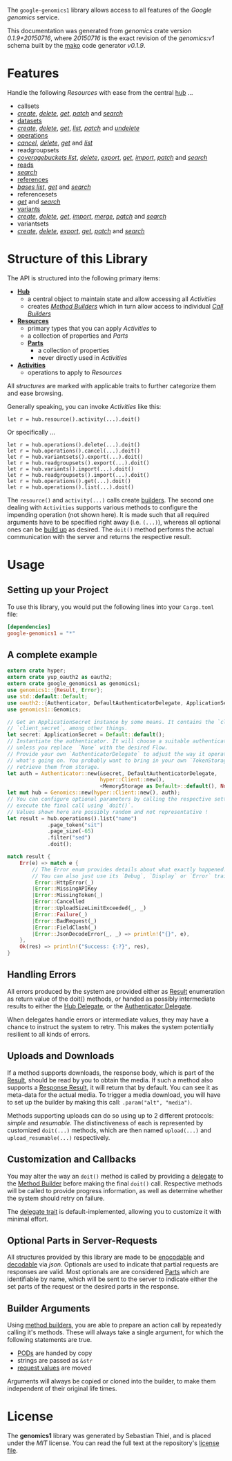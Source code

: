 <!---
DO NOT EDIT !
This file was generated automatically from 'src/mako/api/README.md.mako'
DO NOT EDIT !
-->
The `google-genomics1` library allows access to all features of the *Google genomics* service.

This documentation was generated from *genomics* crate version *0.1.9+20150716*, where *20150716* is the exact revision of the *genomics:v1* schema built by the [mako](http://www.makotemplates.org/) code generator *v0.1.9*.
# Features

Handle the following *Resources* with ease from the central [hub](http://byron.github.io/google-apis-rs/google_genomics1/struct.Genomics.html) ... 

* callsets
 * [*create*](http://byron.github.io/google-apis-rs/google_genomics1/struct.CallsetCreateCall.html), [*delete*](http://byron.github.io/google-apis-rs/google_genomics1/struct.CallsetDeleteCall.html), [*get*](http://byron.github.io/google-apis-rs/google_genomics1/struct.CallsetGetCall.html), [*patch*](http://byron.github.io/google-apis-rs/google_genomics1/struct.CallsetPatchCall.html) and [*search*](http://byron.github.io/google-apis-rs/google_genomics1/struct.CallsetSearchCall.html)
* [datasets](http://byron.github.io/google-apis-rs/google_genomics1/struct.Dataset.html)
 * [*create*](http://byron.github.io/google-apis-rs/google_genomics1/struct.DatasetCreateCall.html), [*delete*](http://byron.github.io/google-apis-rs/google_genomics1/struct.DatasetDeleteCall.html), [*get*](http://byron.github.io/google-apis-rs/google_genomics1/struct.DatasetGetCall.html), [*list*](http://byron.github.io/google-apis-rs/google_genomics1/struct.DatasetListCall.html), [*patch*](http://byron.github.io/google-apis-rs/google_genomics1/struct.DatasetPatchCall.html) and [*undelete*](http://byron.github.io/google-apis-rs/google_genomics1/struct.DatasetUndeleteCall.html)
* [operations](http://byron.github.io/google-apis-rs/google_genomics1/struct.Operation.html)
 * [*cancel*](http://byron.github.io/google-apis-rs/google_genomics1/struct.OperationCancelCall.html), [*delete*](http://byron.github.io/google-apis-rs/google_genomics1/struct.OperationDeleteCall.html), [*get*](http://byron.github.io/google-apis-rs/google_genomics1/struct.OperationGetCall.html) and [*list*](http://byron.github.io/google-apis-rs/google_genomics1/struct.OperationListCall.html)
* readgroupsets
 * [*coveragebuckets list*](http://byron.github.io/google-apis-rs/google_genomics1/struct.ReadgroupsetCoveragebucketListCall.html), [*delete*](http://byron.github.io/google-apis-rs/google_genomics1/struct.ReadgroupsetDeleteCall.html), [*export*](http://byron.github.io/google-apis-rs/google_genomics1/struct.ReadgroupsetExportCall.html), [*get*](http://byron.github.io/google-apis-rs/google_genomics1/struct.ReadgroupsetGetCall.html), [*import*](http://byron.github.io/google-apis-rs/google_genomics1/struct.ReadgroupsetImportCall.html), [*patch*](http://byron.github.io/google-apis-rs/google_genomics1/struct.ReadgroupsetPatchCall.html) and [*search*](http://byron.github.io/google-apis-rs/google_genomics1/struct.ReadgroupsetSearchCall.html)
* [reads](http://byron.github.io/google-apis-rs/google_genomics1/struct.Read.html)
 * [*search*](http://byron.github.io/google-apis-rs/google_genomics1/struct.ReadSearchCall.html)
* [references](http://byron.github.io/google-apis-rs/google_genomics1/struct.Reference.html)
 * [*bases list*](http://byron.github.io/google-apis-rs/google_genomics1/struct.ReferenceBaseListCall.html), [*get*](http://byron.github.io/google-apis-rs/google_genomics1/struct.ReferenceGetCall.html) and [*search*](http://byron.github.io/google-apis-rs/google_genomics1/struct.ReferenceSearchCall.html)
* referencesets
 * [*get*](http://byron.github.io/google-apis-rs/google_genomics1/struct.ReferencesetGetCall.html) and [*search*](http://byron.github.io/google-apis-rs/google_genomics1/struct.ReferencesetSearchCall.html)
* [variants](http://byron.github.io/google-apis-rs/google_genomics1/struct.Variant.html)
 * [*create*](http://byron.github.io/google-apis-rs/google_genomics1/struct.VariantCreateCall.html), [*delete*](http://byron.github.io/google-apis-rs/google_genomics1/struct.VariantDeleteCall.html), [*get*](http://byron.github.io/google-apis-rs/google_genomics1/struct.VariantGetCall.html), [*import*](http://byron.github.io/google-apis-rs/google_genomics1/struct.VariantImportCall.html), [*merge*](http://byron.github.io/google-apis-rs/google_genomics1/struct.VariantMergeCall.html), [*patch*](http://byron.github.io/google-apis-rs/google_genomics1/struct.VariantPatchCall.html) and [*search*](http://byron.github.io/google-apis-rs/google_genomics1/struct.VariantSearchCall.html)
* variantsets
 * [*create*](http://byron.github.io/google-apis-rs/google_genomics1/struct.VariantsetCreateCall.html), [*delete*](http://byron.github.io/google-apis-rs/google_genomics1/struct.VariantsetDeleteCall.html), [*export*](http://byron.github.io/google-apis-rs/google_genomics1/struct.VariantsetExportCall.html), [*get*](http://byron.github.io/google-apis-rs/google_genomics1/struct.VariantsetGetCall.html), [*patch*](http://byron.github.io/google-apis-rs/google_genomics1/struct.VariantsetPatchCall.html) and [*search*](http://byron.github.io/google-apis-rs/google_genomics1/struct.VariantsetSearchCall.html)




# Structure of this Library

The API is structured into the following primary items:

* **[Hub](http://byron.github.io/google-apis-rs/google_genomics1/struct.Genomics.html)**
    * a central object to maintain state and allow accessing all *Activities*
    * creates [*Method Builders*](http://byron.github.io/google-apis-rs/google_genomics1/trait.MethodsBuilder.html) which in turn
      allow access to individual [*Call Builders*](http://byron.github.io/google-apis-rs/google_genomics1/trait.CallBuilder.html)
* **[Resources](http://byron.github.io/google-apis-rs/google_genomics1/trait.Resource.html)**
    * primary types that you can apply *Activities* to
    * a collection of properties and *Parts*
    * **[Parts](http://byron.github.io/google-apis-rs/google_genomics1/trait.Part.html)**
        * a collection of properties
        * never directly used in *Activities*
* **[Activities](http://byron.github.io/google-apis-rs/google_genomics1/trait.CallBuilder.html)**
    * operations to apply to *Resources*

All *structures* are marked with applicable traits to further categorize them and ease browsing.

Generally speaking, you can invoke *Activities* like this:

```Rust,ignore
let r = hub.resource().activity(...).doit()
```

Or specifically ...

```ignore
let r = hub.operations().delete(...).doit()
let r = hub.operations().cancel(...).doit()
let r = hub.variantsets().export(...).doit()
let r = hub.readgroupsets().export(...).doit()
let r = hub.variants().import(...).doit()
let r = hub.readgroupsets().import(...).doit()
let r = hub.operations().get(...).doit()
let r = hub.operations().list(...).doit()
```

The `resource()` and `activity(...)` calls create [builders][builder-pattern]. The second one dealing with `Activities` 
supports various methods to configure the impending operation (not shown here). It is made such that all required arguments have to be 
specified right away (i.e. `(...)`), whereas all optional ones can be [build up][builder-pattern] as desired.
The `doit()` method performs the actual communication with the server and returns the respective result.

# Usage

## Setting up your Project

To use this library, you would put the following lines into your `Cargo.toml` file:

```toml
[dependencies]
google-genomics1 = "*"
```

## A complete example

```Rust
extern crate hyper;
extern crate yup_oauth2 as oauth2;
extern crate google_genomics1 as genomics1;
use genomics1::{Result, Error};
use std::default::Default;
use oauth2::{Authenticator, DefaultAuthenticatorDelegate, ApplicationSecret, MemoryStorage};
use genomics1::Genomics;

// Get an ApplicationSecret instance by some means. It contains the `client_id` and 
// `client_secret`, among other things.
let secret: ApplicationSecret = Default::default();
// Instantiate the authenticator. It will choose a suitable authentication flow for you, 
// unless you replace  `None` with the desired Flow.
// Provide your own `AuthenticatorDelegate` to adjust the way it operates and get feedback about 
// what's going on. You probably want to bring in your own `TokenStorage` to persist tokens and
// retrieve them from storage.
let auth = Authenticator::new(&secret, DefaultAuthenticatorDelegate,
                              hyper::Client::new(),
                              <MemoryStorage as Default>::default(), None);
let mut hub = Genomics::new(hyper::Client::new(), auth);
// You can configure optional parameters by calling the respective setters at will, and
// execute the final call using `doit()`.
// Values shown here are possibly random and not representative !
let result = hub.operations().list("name")
             .page_token("sit")
             .page_size(-65)
             .filter("sed")
             .doit();

match result {
    Err(e) => match e {
        // The Error enum provides details about what exactly happened.
        // You can also just use its `Debug`, `Display` or `Error` traits
         Error::HttpError(_)
        |Error::MissingAPIKey
        |Error::MissingToken(_)
        |Error::Cancelled
        |Error::UploadSizeLimitExceeded(_, _)
        |Error::Failure(_)
        |Error::BadRequest(_)
        |Error::FieldClash(_)
        |Error::JsonDecodeError(_, _) => println!("{}", e),
    },
    Ok(res) => println!("Success: {:?}", res),
}

```
## Handling Errors

All errors produced by the system are provided either as [Result](http://byron.github.io/google-apis-rs/google_genomics1/enum.Result.html) enumeration as return value of 
the doit() methods, or handed as possibly intermediate results to either the 
[Hub Delegate](http://byron.github.io/google-apis-rs/google_genomics1/trait.Delegate.html), or the [Authenticator Delegate](http://byron.github.io/google-apis-rs/google_genomics1/../yup-oauth2/trait.AuthenticatorDelegate.html).

When delegates handle errors or intermediate values, they may have a chance to instruct the system to retry. This 
makes the system potentially resilient to all kinds of errors.

## Uploads and Downloads
If a method supports downloads, the response body, which is part of the [Result](http://byron.github.io/google-apis-rs/google_genomics1/enum.Result.html), should be
read by you to obtain the media.
If such a method also supports a [Response Result](http://byron.github.io/google-apis-rs/google_genomics1/trait.ResponseResult.html), it will return that by default.
You can see it as meta-data for the actual media. To trigger a media download, you will have to set up the builder by making
this call: `.param("alt", "media")`.

Methods supporting uploads can do so using up to 2 different protocols: 
*simple* and *resumable*. The distinctiveness of each is represented by customized 
`doit(...)` methods, which are then named `upload(...)` and `upload_resumable(...)` respectively.

## Customization and Callbacks

You may alter the way an `doit()` method is called by providing a [delegate](http://byron.github.io/google-apis-rs/google_genomics1/trait.Delegate.html) to the 
[Method Builder](http://byron.github.io/google-apis-rs/google_genomics1/trait.CallBuilder.html) before making the final `doit()` call. 
Respective methods will be called to provide progress information, as well as determine whether the system should 
retry on failure.

The [delegate trait](http://byron.github.io/google-apis-rs/google_genomics1/trait.Delegate.html) is default-implemented, allowing you to customize it with minimal effort.

## Optional Parts in Server-Requests

All structures provided by this library are made to be [enocodable](http://byron.github.io/google-apis-rs/google_genomics1/trait.RequestValue.html) and 
[decodable](http://byron.github.io/google-apis-rs/google_genomics1/trait.ResponseResult.html) via *json*. Optionals are used to indicate that partial requests are responses 
are valid.
Most optionals are are considered [Parts](http://byron.github.io/google-apis-rs/google_genomics1/trait.Part.html) which are identifiable by name, which will be sent to 
the server to indicate either the set parts of the request or the desired parts in the response.

## Builder Arguments

Using [method builders](http://byron.github.io/google-apis-rs/google_genomics1/trait.CallBuilder.html), you are able to prepare an action call by repeatedly calling it's methods.
These will always take a single argument, for which the following statements are true.

* [PODs][wiki-pod] are handed by copy
* strings are passed as `&str`
* [request values](http://byron.github.io/google-apis-rs/google_genomics1/trait.RequestValue.html) are moved

Arguments will always be copied or cloned into the builder, to make them independent of their original life times.

[wiki-pod]: http://en.wikipedia.org/wiki/Plain_old_data_structure
[builder-pattern]: http://en.wikipedia.org/wiki/Builder_pattern
[google-go-api]: https://github.com/google/google-api-go-client

# License
The **genomics1** library was generated by Sebastian Thiel, and is placed 
under the *MIT* license.
You can read the full text at the repository's [license file][repo-license].

[repo-license]: https://github.com/Byron/google-apis-rs/LICENSE.md
